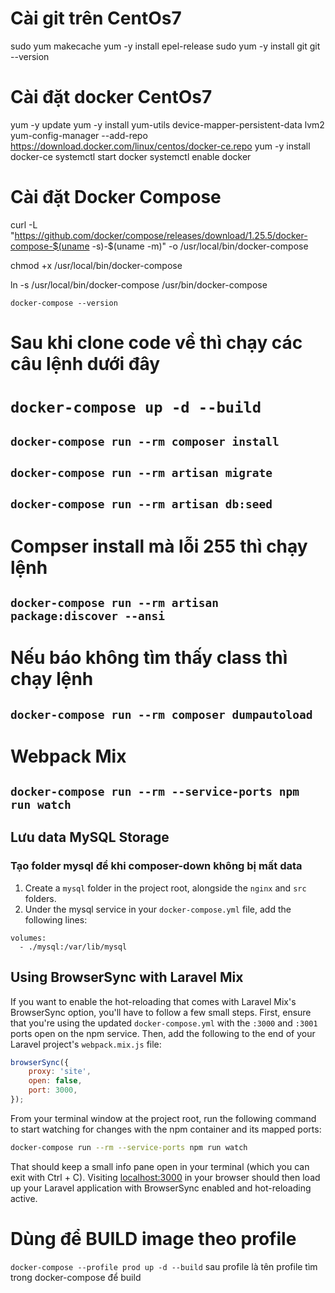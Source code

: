 
# Cài git trên CentOs7
sudo yum makecache
yum -y install epel-release
sudo yum -y install git
git --version
# Cài đặt docker CentOs7

yum -y update
yum -y install yum-utils device-mapper-persistent-data lvm2
yum-config-manager --add-repo https://download.docker.com/linux/centos/docker-ce.repo
yum -y install docker-ce
systemctl start docker
systemctl enable docker
# Cài đặt Docker Compose

curl -L "https://github.com/docker/compose/releases/download/1.25.5/docker-compose-$(uname -s)-$(uname -m)" -o
/usr/local/bin/docker-compose

chmod +x /usr/local/bin/docker-compose

ln -s /usr/local/bin/docker-compose /usr/bin/docker-compose

`docker-compose --version`

# Sau khi clone code về thì chạy các câu lệnh dưới đây

# `docker-compose up -d --build`

## `docker-compose run --rm composer install`

## `docker-compose run --rm artisan migrate`

## `docker-compose run --rm artisan db:seed`

# Compser install mà lỗi 255 thì chạy lệnh

## `docker-compose run --rm artisan package:discover --ansi`

# Nếu báo không tìm thấy class thì chạy lệnh

## `docker-compose run --rm composer dumpautoload`

# Webpack Mix

## `docker-compose run --rm --service-ports npm run watch`

## Lưu data MySQL Storage

### Tạo folder mysql để khi composer-down không bị mất data

1. Create a `mysql` folder in the project root, alongside the `nginx` and `src` folders.
2. Under the mysql service in your `docker-compose.yml` file, add the following lines:

```
volumes:
  - ./mysql:/var/lib/mysql
```

## Using BrowserSync with Laravel Mix

If you want to enable the hot-reloading that comes with Laravel Mix's BrowserSync option, you'll have to follow a few
small steps. First, ensure that you're using the updated `docker-compose.yml` with the `:3000` and `:3001` ports open on
the npm service. Then, add the following to the end of your Laravel project's `webpack.mix.js` file:

```javascript
browserSync({
    proxy: 'site',
    open: false,
    port: 3000,
});
```

From your terminal window at the project root, run the following command to start watching for changes with the npm
container and its mapped ports:

```bash
docker-compose run --rm --service-ports npm run watch
```

That should keep a small info pane open in your terminal (which you can exit with Ctrl + C).
Visiting [localhost:3000](http://localhost:3000) in your browser should then load up your Laravel application with
BrowserSync enabled and hot-reloading active.

# Dùng để BUILD image theo profile

`docker-compose --profile prod up -d --build` sau profile là tên profile tìm trong docker-compose để build        
